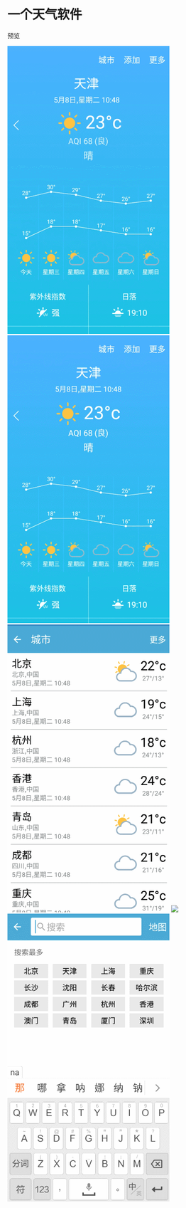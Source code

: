 # 一个天气软件

预览

![](https://github.com/yaoyang4346/MyWeather/raw/master/pic/1.gif)
![](https://github.com/yaoyang4346/MyWeather/raw/master/pic/2.gif)
![](https://github.com/yaoyang4346/MyWeather/raw/master/pic/3.gif)
![](https://github.com/yaoyang4346/MyWeather/raw/master/pic/4.gif)
![](https://github.com/yaoyang4346/MyWeather/raw/master/pic/6.gif)
